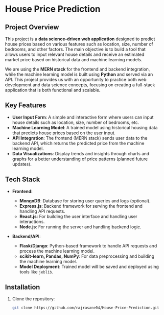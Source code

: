 # House Price Prediction

## Project Overview
This project is a **data science-driven web application** designed to predict house prices based on various features such as location, size, number of bedrooms, and other factors. The main objective is to build a tool that allows users to input relevant house details and receive an estimated market price based on historical data and machine learning models.

We are using the **MERN stack** for the frontend and backend integration, while the machine learning model is built using **Python** and served via an API. This project provides us with an opportunity to practice both web development and data science concepts, focusing on creating a full-stack application that is both functional and scalable.

## Key Features
- **User Input Form**: A simple and interactive form where users can input house details such as location, size, number of bedrooms, etc.
- **Machine Learning Model**: A trained model using historical housing data that predicts house prices based on the user input.
- **API Integration**: The frontend (MERN stack) sends user data to the backend API, which returns the predicted price from the machine learning model.
- **Data Visualizations**: Display trends and insights through charts and graphs for a better understanding of price patterns (planned future updates).

## Tech Stack
- **Frontend**:
  - **MongoDB**: Database for storing user queries and logs (optional).
  - **Express.js**: Backend framework for serving the frontend and handling API requests.
  - **React.js**: For building the user interface and handling user interactions.
  - **Node.js**: For running the server and handling backend logic.

- **Backend/API**:
  - **Flask/Django**: Python-based framework to handle API requests and process the machine learning model.
  - **scikit-learn, Pandas, NumPy**: For data preprocessing and building the machine learning model.
  - **Model Deployment**: Trained model will be saved and deployed using tools like `joblib`.

## Installation

1. Clone the repository:

   ```bash
   git clone https://github.com/rajrasane04/House-Price-Prediction.git
